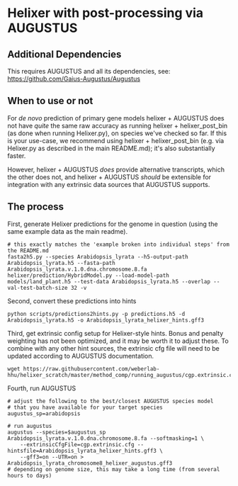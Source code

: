 # Helixer with post-processing via AUGUSTUS

## Additional Dependencies

This requires AUGUSTUS and all its dependencies, see: 
https://github.com/Gaius-Augustus/Augustus

## When to use or not
For _de novo_ prediction of primary gene models helixer + AUGUSTUS 
does not have _quite_ the same raw accuracy as running 
helixer + helixer_post_bin (as done when running Helixer.py),
on species we've checked so far. If this is your use-case, we
recommend using helixer + helixer_post_bin (e.g. via Helixer.py
as described in the main README.md); it's also substantially faster.

However, helixer + AUGUSTUS _does_ provide alternative transcripts, 
which the other does not, and helixer + AUGUSTUS _should_ be extensible 
for integration with any extrinsic data sources that AUGUSTUS supports.

## The process

First, generate Helixer predictions for the genome in question 
(using the same example data as the main readme).

```
# this exactly matches the 'example broken into individual steps' from the README.md
fasta2h5.py --species Arabidopsis_lyrata --h5-output-path Arabidopsis_lyrata.h5 --fasta-path Arabidopsis_lyrata.v.1.0.dna.chromosome.8.fa
helixer/prediction/HybridModel.py --load-model-path models/land_plant.h5 --test-data Arabidopsis_lyrata.h5 --overlap --val-test-batch-size 32 -v
```

Second, convert these predictions into hints
```
python scripts/predictions2hints.py -p predictions.h5 -d Arabidopsis_lyrata.h5 -o Arabidopsis_lyrata_helixer_hints.gff3
```

Third, get extrinsic config setup for Helixer-style hints. Bonus and penalty weighting 
has not been optimized, and it may be worth it to adjust these. 
To combine with any other hint sources, 
the extrinsic cfg file will need to be updated according to 
AUGUSTUS documentation.

```
wget https://raw.githubusercontent.com/weberlab-hhu/helixer_scratch/master/method_comp/running_augustus/cgp.extrinsic.cfg
```

Fourth, run AUGUSTUS
```
# adjust the following to the best/closest AUGUSTUS species model 
# that you have available for your target species
augustus_sp=arabidopsis
  
# run augustus
augustus --species=$augustus_sp Arabidopsis_lyrata.v.1.0.dna.chromosome.8.fa --softmasking=1 \
    --extrinsicCfgFile=cgp.extrinsic.cfg --hintsfile=Arabidopsis_lyrata_helixer_hints.gff3 \
    --gff3=on --UTR=on > Arabidopsis_lyrata_chromosome8_helixer_augustus.gff3
# depending on genome size, this may take a long time (from several hours to days)
```
